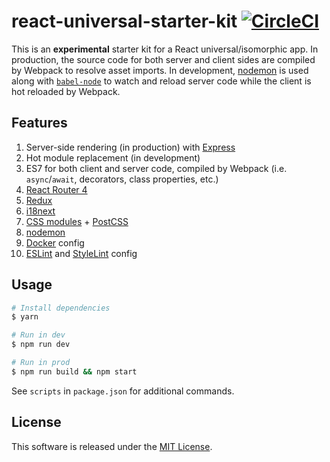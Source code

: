 # react-universal-starter-kit [![CircleCI](https://circleci.com/gh/andrewscwei/react-universal-starter-kit.svg?style=svg)](https://circleci.com/gh/andrewscwei/react-universal-starter-kit)

This is an **experimental** starter kit for a React universal/isomorphic app. In production, the source code for both server and client sides are compiled by Webpack to resolve asset imports. In development, [nodemon](https://github.com/remy/nodemon) is used along with [`babel-node`](https://babeljs.io/docs/usage/cli/#babel-node) to watch and reload server code while the client is hot reloaded by Webpack.

## Features

1. Server-side rendering (in production) with [Express](https://expressjs.com/)
2. Hot module replacement (in development)
3. ES7 for both client and server code, compiled by Webpack (i.e. `async`/`await`, decorators, class properties, etc.)
4. [React Router 4](https://reacttraining.com/react-router/)
5. [Redux](https://redux.js.org/introduction)
6. [i18next](https://www.i18next.com/)
7. [CSS modules](https://github.com/css-modules/css-modules) + [PostCSS](http://postcss.org/)
8. [nodemon](https://github.com/remy/nodemon)
9. [Docker](https://docker.com) config
10. [ESLint](https://eslint.org/) and [StyleLint](https://stylelint.io/) config

## Usage

```sh
# Install dependencies
$ yarn

# Run in dev
$ npm run dev

# Run in prod
$ npm run build && npm start
```

See `scripts` in `package.json` for additional commands.

## License

This software is released under the [MIT License](http://opensource.org/licenses/MIT).